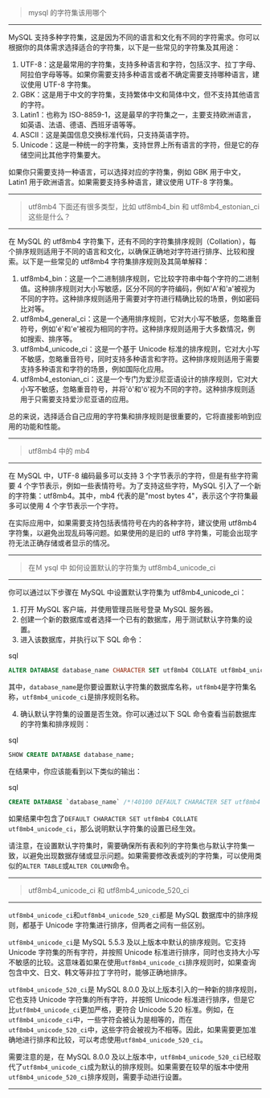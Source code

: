 > mysql 的字符集该用哪个

---

MySQL 支持多种字符集，这是因为不同的语言和文化有不同的字符需求。你可以根据你的具体需求选择适合的字符集，以下是一些常见的字符集及其用途：

1.  UTF-8：这是最常用的字符集，支持多种语言和字符，包括汉字、拉丁字母、阿拉伯字母等等。如果你需要支持多种语言或者不确定需要支持哪种语言，建议使用 UTF-8 字符集。
2.  GBK：这是用于中文的字符集，支持繁体中文和简体中文，但不支持其他语言的字符。
3.  Latin1：也称为 ISO-8859-1，这是最早的字符集之一，主要支持欧洲语言，如英语、法语、德语、西班牙语等等。
4.  ASCII：这是美国信息交换标准代码，只支持英语字符。
5.  Unicode：这是一种统一的字符集，支持世界上所有语言的字符，但是它的存储空间比其他字符集要大。

如果你只需要支持一种语言，可以选择对应的字符集，例如 GBK 用于中文，Latin1 用于欧洲语言。如果需要支持多种语言，建议使用 UTF-8 字符集。

---

> utf8mb4 下面还有很多类型，比如 utf8mb4_bin 和 utf8mb4_estonian_ci 这些是什么？

---

在 MySQL 的 utf8mb4 字符集下，还有不同的字符集排序规则（Collation），每个排序规则适用于不同的语言和文化，以确保正确地对字符进行排序、比较和搜索。以下是一些常见的 utf8mb4 字符集排序规则及其简单解释：

1.  utf8mb4_bin：这是一个二进制排序规则，它比较字符串中每个字符的二进制值。这种排序规则对大小写敏感，区分不同的字符编码，例如'A'和'a'被视为不同的字符。这种排序规则适用于需要对字符进行精确比较的场景，例如密码比对等。
2.  utf8mb4_general_ci：这是一个通用排序规则，它对大小写不敏感，忽略重音符号，例如'é'和'e'被视为相同的字符。这种排序规则适用于大多数情况，例如搜索、排序等。
3.  utf8mb4_unicode_ci：这是一个基于 Unicode 标准的排序规则，它对大小写不敏感，忽略重音符号，同时支持多种语言和字符。这种排序规则适用于需要支持多种语言和字符的场景，例如国际化应用。
4.  utf8mb4_estonian_ci：这是一个专门为爱沙尼亚语设计的排序规则，它对大小写不敏感，忽略重音符号，并将'õ'和'ö'视为不同的字符。这种排序规则适用于只需要支持爱沙尼亚语的应用。

总的来说，选择适合自己应用的字符集和排序规则是很重要的，它将直接影响到应用的功能和性能。

---

> utf8mb4 中的 mb4 
---

在 MySQL 中，UTF-8 编码最多可以支持 3 个字节表示的字符，但是有些字符需要 4 个字节表示，例如一些表情符号。为了支持这些字符，MySQL 引入了一个新的字符集：utf8mb4。其中，mb4 代表的是"most bytes 4"，表示这个字符集最多可以使用 4 个字节表示一个字符。

在实际应用中，如果需要支持包括表情符号在内的各种字符，建议使用 utf8mb4 字符集，以避免出现乱码等问题。如果使用的是旧的 utf8 字符集，可能会出现字符无法正确存储或者显示的情况。

---

> 在Ｍ ysql 中 如何设置默认的字符集为 utf8mb4_unicode_ci

---

你可以通过以下步骤在 MySQL 中设置默认字符集为 utf8mb4_unicode_ci：

1.  打开 MySQL 客户端，并使用管理员账号登录 MySQL 服务器。
2.  创建一个新的数据库或者选择一个已有的数据库，用于测试默认字符集的设置。
3.  进入该数据库，并执行以下 SQL 命令：

sql

```sql
ALTER DATABASE database_name CHARACTER SET utf8mb4 COLLATE utf8mb4_unicode_ci;
```

其中，`database_name`是你要设置默认字符集的数据库名称，`utf8mb4`是字符集名称，`utf8mb4_unicode_ci`是排序规则名称。

4.  确认默认字符集的设置是否生效。你可以通过以下 SQL 命令查看当前数据库的字符集和排序规则：

sql

```sql
SHOW CREATE DATABASE database_name;
```

在结果中，你应该能看到以下类似的输出：

sql

```sql
CREATE DATABASE `database_name` /*!40100 DEFAULT CHARACTER SET utf8mb4 COLLATE utf8mb4_unicode_ci */
```

如果结果中包含了`DEFAULT CHARACTER SET utf8mb4 COLLATE utf8mb4_unicode_ci`，那么说明默认字符集的设置已经生效。

请注意，在设置默认字符集时，需要确保所有表和列的字符集也与默认字符集一致，以避免出现数据存储或显示问题。如果需要修改表或列的字符集，可以使用类似的`ALTER TABLE`或`ALTER COLUMN`命令。

---

> utf8mb4_unicode_ci 和 utf8mb4_unicode_520_ci

---

`utf8mb4_unicode_ci`和`utf8mb4_unicode_520_ci`都是 MySQL 数据库中的排序规则，都基于 Unicode 字符集进行排序，但两者之间有一些区别。

`utf8mb4_unicode_ci`是 MySQL 5.5.3 及以上版本中默认的排序规则。它支持 Unicode 字符集的所有字符，并按照 Unicode 标准进行排序，同时也支持大小写不敏感的比较。这意味着如果在使用`utf8mb4_unicode_ci`排序规则时，如果查询包含中文、日文、韩文等非拉丁字符时，能够正确地排序。

`utf8mb4_unicode_520_ci`是 MySQL 8.0.0 及以上版本引入的一种新的排序规则，它也支持 Unicode 字符集的所有字符，并按照 Unicode 标准进行排序，但是它比`utf8mb4_unicode_ci`更加严格，更符合 Unicode 5.20 标准。例如，在`utf8mb4_unicode_ci`中，一些字符会被认为是相等的，而在`utf8mb4_unicode_520_ci`中，这些字符会被视为不相等。因此，如果需要更加准确地进行排序和比较，可以考虑使用`utf8mb4_unicode_520_ci`。

需要注意的是，在 MySQL 8.0.0 及以上版本中，`utf8mb4_unicode_520_ci`已经取代了`utf8mb4_unicode_ci`成为默认的排序规则。如果需要在较早的版本中使用`utf8mb4_unicode_520_ci`排序规则，需要手动进行设置。

---

